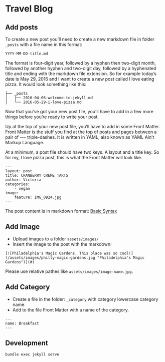 # Travel Blog
## Add posts
To create a new post you’ll need to create a new markdown file in folder `_posts` with a file name in this format:
```
YYYY-MM-DD-title.md
```
The format is four-digit year, followed by a hyphen then two-digit month, followed by another hyphen and two-digit day, followed by a hyphenated title and ending with the markdown file extension.
So for example today’s date is May 29, 2016 and I want to create a new post called I love eating pizza. It would look something like this:

```
├── _posts
│   ├── 2016-04-06-welcome-to-jekyll.md
│   └── 2016-05-29-i-love-pizza.md
```
Now that you’ve got your new post file, you’ll have to add in a few more things before you’re ready to write your post.

Up at the top of your new post file, you’ll have to add in some Front Matter. Front Matter is the stuff you find at the top of posts and pages between a pair of --- triple-dashes. It is written in YAML, also known as YAML Ain’t Markup Language.

At a minimum, a post file should have two keys. A layout and a title key. So for my, I love pizza post, this is what the Front Matter will look like.
```
---
layout: post
title: CRANBERRY CRÈME TARTS
author: Victoria
categories:
    - vegan
image:
    feature: IMG_0924.jpg
---
```
The post content is in markdown format:
[Basic Syntax](https://www.markdownguide.org/basic-syntax)

## Add Image
- Upload images to a folder `assets/images/`
- Insert the image to the post with the markdown:
```
[![Philadelphia's Magic Gardens. This place was so cool!](/assets/images/philly-magic-gardens.jpg "Philadelphia's Magic Gardens")](#)
```
Please use relative pathes like `assets/images/image-name.jpg`.
## Add Category
- Create a file in the folder: `_category` with category lowercase category name.
- Add to the file Front Matter with a name of the category.
```
---
name: Breakfast
---
```
## Development
```
bundle exec jekyll serve
```
